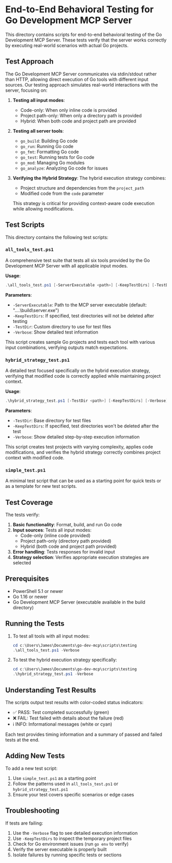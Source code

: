 # End-to-End Behavioral Testing for Go Development MCP Server

This directory contains scripts for end-to-end behavioral testing of the Go Development MCP Server. These tests verify that the server works correctly by executing real-world scenarios with actual Go projects.

## Test Approach

The Go Development MCP Server communicates via stdin/stdout rather than HTTP, allowing direct execution of Go tools with different input sources. Our testing approach simulates real-world interactions with the server, focusing on:

1. **Testing all input modes**:
   - Code-only: When only inline code is provided
   - Project path-only: When only a directory path is provided
   - Hybrid: When both code and project path are provided

2. **Testing all server tools**:
   - `go_build`: Building Go code
   - `go_run`: Running Go code
   - `go_fmt`: Formatting Go code
   - `go_test`: Running tests for Go code
   - `go_mod`: Managing Go modules
   - `go_analyze`: Analyzing Go code for issues

3. **Verifying the Hybrid Strategy**:
   The hybrid execution strategy combines:
   - Project structure and dependencies from the `project_path`
   - Modified code from the `code` parameter
   
   This strategy is critical for providing context-aware code execution while allowing modifications.

## Test Scripts

This directory contains the following test scripts:

### `all_tools_test.ps1`

A comprehensive test suite that tests all six tools provided by the Go Development MCP Server with all applicable input modes.

**Usage**:
```powershell
.\all_tools_test.ps1 [-ServerExecutable <path>] [-KeepTestDirs] [-TestDir <path>] [-Verbose]
```

**Parameters**:
- `-ServerExecutable`: Path to the MCP server executable (default: "..\..\build\server.exe")
- `-KeepTestDirs`: If specified, test directories will not be deleted after testing
- `-TestDir`: Custom directory to use for test files
- `-Verbose`: Show detailed test information

This script creates sample Go projects and tests each tool with various input combinations, verifying outputs match expectations.

### `hybrid_strategy_test.ps1`

A detailed test focused specifically on the hybrid execution strategy, verifying that modified code is correctly applied while maintaining project context.

**Usage**:
```powershell
.\hybrid_strategy_test.ps1 [-TestDir <path>] [-KeepTestDirs] [-Verbose]
```

**Parameters**:
- `-TestDir`: Base directory for test files
- `-KeepTestDirs`: If specified, test directories won't be deleted after the test
- `-Verbose`: Show detailed step-by-step execution information

This script creates test projects with varying complexity, applies code modifications, and verifies the hybrid strategy correctly combines project context with modified code.

### `simple_test.ps1`

A minimal test script that can be used as a starting point for quick tests or as a template for new test scripts.

## Test Coverage

The tests verify:

1. **Basic functionality**: Format, build, and run Go code
2. **Input sources**: Tests all input modes:
   - Code-only (inline code provided)
   - Project path-only (directory path provided)
   - Hybrid (both code and project path provided)
3. **Error handling**: Tests responses for invalid input
4. **Strategy selection**: Verifies appropriate execution strategies are selected

## Prerequisites

- PowerShell 5.1 or newer
- Go 1.16 or newer
- Go Development MCP Server (executable available in the build directory)

## Running the Tests

1. To test all tools with all input modes:
   ```powershell
   cd c:\Users\James\Documents\go-dev-mcp\scripts\testing
   .\all_tools_test.ps1 -Verbose
   ```

2. To test the hybrid execution strategy specifically:
   ```powershell
   cd c:\Users\James\Documents\go-dev-mcp\scripts\testing
   .\hybrid_strategy_test.ps1 -Verbose
   ```

## Understanding Test Results

The scripts output test results with color-coded status indicators:

- ✅ PASS: Test completed successfully (green)
- ❌ FAIL: Test failed with details about the failure (red)
- ℹ️ INFO: Informational messages (white or cyan)

Each test provides timing information and a summary of passed and failed tests at the end.

## Adding New Tests

To add a new test script:

1. Use `simple_test.ps1` as a starting point
2. Follow the patterns used in `all_tools_test.ps1` or `hybrid_strategy_test.ps1`
3. Ensure your test covers specific scenarios or edge cases

## Troubleshooting

If tests are failing:

1. Use the `-Verbose` flag to see detailed execution information
2. Use `-KeepTestDirs` to inspect the temporary project files
3. Check for Go environment issues (run `go env` to verify)
4. Verify the server executable is properly built
5. Isolate failures by running specific tests or sections
